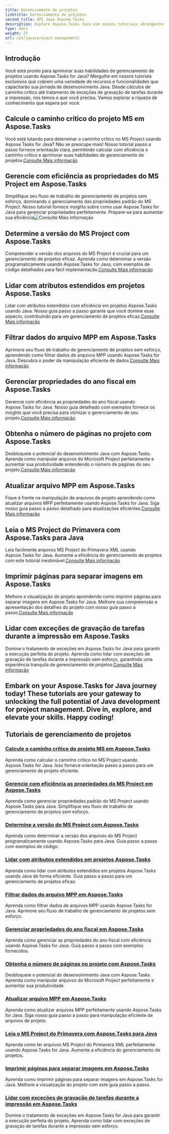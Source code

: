 ```yaml
---
title: Gerenciamento de projetos
linktitle: Gerenciamento de projetos
second_title: API Java Aspose.Tasks
description: Explore Aspose.Tasks Java com nossos tutoriais abrangentes de gerenciamento de projetos. Desde cálculos de caminho crítico até propriedades de ano fiscal, simplifique seu fluxo de trabalho.
type: docs
weight: 27
url: /pt/java/project-management/
---
```

## Introdução

Você está pronto para aprimorar suas habilidades de gerenciamento de projetos usando Aspose.Tasks for Java? Mergulhe em nossos tutoriais exclusivos que cobrem uma variedade de recursos e funcionalidades que capacitarão sua jornada de desenvolvimento Java. Desde cálculos de caminho crítico até tratamento de exceções de gravação de tarefas durante a impressão, nós temos o que você precisa. Vamos explorar a riqueza de conhecimento que espera por você.

## Calcule o caminho crítico do projeto MS em Aspose.Tasks
 Você está lutando para determinar o caminho crítico no MS Project usando Aspose.Tasks for Java? Não se preocupe mais! Nosso tutorial passo a passo fornece orientação clara, permitindo calcular com eficiência o caminho crítico e aprimorar suas habilidades de gerenciamento de projetos.[Consulte Mais informação](./critical-path/)

## Gerencie com eficiência as propriedades do MS Project em Aspose.Tasks
Simplifique seu fluxo de trabalho de gerenciamento de projetos sem esforço, dominando o gerenciamento das propriedades padrão do MS Project. Nosso tutorial fornece insights sobre como usar Aspose.Tasks for Java para gerenciar propriedades perfeitamente. Prepare-se para aumentar sua eficiência![Consulte Mais informação](./default-properties/)

## Determine a versão do MS Project com Aspose.Tasks
 Compreender a versão dos arquivos do MS Project é crucial para um gerenciamento de projetos eficaz. Aprenda como determinar a versão programaticamente usando Aspose.Tasks for Java, com exemplos de código detalhados para fácil implementação.[Consulte Mais informação](./determine-version/)

## Lidar com atributos estendidos em projetos Aspose.Tasks
 Lidar com atributos estendidos com eficiência em projetos Aspose.Tasks usando Java. Nosso guia passo a passo garante que você domine esse aspecto, contribuindo para um gerenciamento de projetos eficaz.[Consulte Mais informação](./extended-attributes/)

## Filtrar dados do arquivo MPP em Aspose.Tasks
 Aprimore seu fluxo de trabalho de gerenciamento de projetos sem esforço, aprendendo como filtrar dados de arquivos MPP usando Aspose.Tasks for Java. Descubra o poder da manipulação eficiente de dados.[Consulte Mais informação](./filter-data/)

## Gerenciar propriedades do ano fiscal em Aspose.Tasks
 Gerencie com eficiência as propriedades do ano fiscal usando Aspose.Tasks for Java. Nosso guia detalhado com exemplos fornece os insights que você precisa para otimizar o gerenciamento de seu projeto.[Consulte Mais informação](./fiscal-year-properties/)

## Obtenha o número de páginas no projeto com Aspose.Tasks
 Desbloqueie o potencial do desenvolvimento Java com Aspose.Tasks. Aprenda como manipular arquivos do Microsoft Project perfeitamente e aumentar sua produtividade entendendo o número de páginas do seu projeto.[Consulte Mais informação](./number-of-pages/)

## Atualizar arquivo MPP em Aspose.Tasks
 Fique à frente na manipulação de arquivos de projeto aprendendo como atualizar arquivos MPP perfeitamente usando Aspose.Tasks for Java. Siga nosso guia passo a passo detalhado para atualizações eficientes.[Consulte Mais informação](./update-mpp/)

## Leia o MS Project do Primavera com Aspose.Tasks para Java
 Leia facilmente arquivos MS Project do Primavera XML usando Aspose.Tasks for Java. Aumente a eficiência do gerenciamento de projetos com este tutorial inestimável.[Consulte Mais informação](./read-primavera/)

## Imprimir páginas para separar imagens em Aspose.Tasks
Melhore a visualização do projeto aprendendo como imprimir páginas para separar imagens em Aspose.Tasks for Java. Melhore sua compreensão e apresentação dos detalhes do projeto com nosso guia passo a passo.[Consulte Mais informação](./print-pages/)

## Lidar com exceções de gravação de tarefas durante a impressão em Aspose.Tasks
 Domine o tratamento de exceções em Aspose.Tasks for Java para garantir a execução perfeita do projeto. Aprenda como lidar com exceções de gravação de tarefas durante a impressão sem esforço, garantindo uma experiência tranquila de gerenciamento de projetos.[Consulte Mais informação](./print-task-exceptions/)

Embark on your Aspose.Tasks for Java journey today! These tutorials are your gateway to unlocking the full potential of Java development for project management. Dive in, explore, and elevate your skills. Happy coding!
---
## Tutoriais de gerenciamento de projetos
### [Calcule o caminho crítico do projeto MS em Aspose.Tasks](./critical-path/)
Aprenda como calcular o caminho crítico no MS Project usando Aspose.Tasks for Java. Isso fornece orientação passo a passo para um gerenciamento de projeto eficiente.
### [Gerencie com eficiência as propriedades do MS Project em Aspose.Tasks](./default-properties/)
Aprenda como gerenciar propriedades padrão do MS Project usando Aspose.Tasks para Java. Simplifique seu fluxo de trabalho de gerenciamento de projetos sem esforço.
### [Determine a versão do MS Project com Aspose.Tasks](./determine-version/)
Aprenda como determinar a versão dos arquivos do MS Project programaticamente usando Aspose.Tasks para Java. Guia passo a passo com exemplos de código.
### [Lidar com atributos estendidos em projetos Aspose.Tasks](./extended-attributes/)
Aprenda como lidar com atributos estendidos em projetos Aspose.Tasks usando Java de forma eficiente. Guia passo a passo para um gerenciamento de projetos eficaz.
### [Filtrar dados do arquivo MPP em Aspose.Tasks](./filter-data/)
Aprenda como filtrar dados de arquivos MPP usando Aspose.Tasks for Java. Aprimore seu fluxo de trabalho de gerenciamento de projetos sem esforço.
### [Gerenciar propriedades do ano fiscal em Aspose.Tasks](./fiscal-year-properties/)
Aprenda como gerenciar as propriedades do ano fiscal com eficiência usando Aspose.Tasks for Java. Guia passo a passo com exemplos fornecidos.
### [Obtenha o número de páginas no projeto com Aspose.Tasks](./number-of-pages/)
Desbloqueie o potencial do desenvolvimento Java com Aspose.Tasks. Aprenda como manipular arquivos do Microsoft Project perfeitamente e aumentar sua produtividade.
### [Atualizar arquivo MPP em Aspose.Tasks](./update-mpp/)
Aprenda como atualizar arquivos MPP perfeitamente usando Aspose.Tasks for Java. Siga nosso guia passo a passo para manipulação eficiente de arquivos de projeto.
### [Leia o MS Project do Primavera com Aspose.Tasks para Java](./read-primavera/)
Aprenda como ler arquivos MS Project do Primavera XML perfeitamente usando Aspose.Tasks for Java. Aumente a eficiência do gerenciamento de projetos.
### [Imprimir páginas para separar imagens em Aspose.Tasks](./print-pages/)
Aprenda como imprimir páginas para separar imagens em Aspose.Tasks for Java. Melhore a visualização do projeto com este guia passo a passo.
### [Lidar com exceções de gravação de tarefas durante a impressão em Aspose.Tasks](./print-task-exceptions/)
Domine o tratamento de exceções em Aspose.Tasks for Java para garantir a execução perfeita do projeto. Aprenda como lidar com exceções de gravação de tarefas durante a impressão sem esforço.